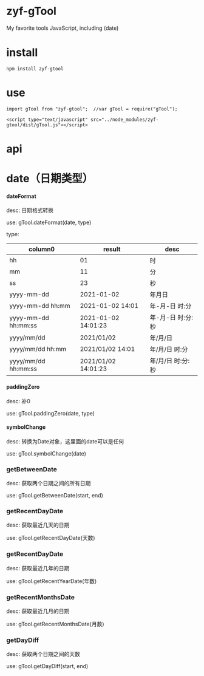# zyf-gTool
My favorite tools JavaScript, including (date)
# install

```
npm install zyf-gtool

```
# use

```
import gTool from "zyf-gtool";  //var gTool = require("gTool");

<script type="text/javascript" src="../node_modules/zyf-gtool/dist/gTool.js"></script>
```

# api

# date（日期类型）

#### dateFormat

desc: 日期格式转换

use: gTool.dateFormat(date, type)

type: 

|column0|result|desc|
|-|-|-|
|hh|01|时|
|mm|11|分|
|ss|23|秒|
|yyyy-mm-dd|2021-01-02|年月日|
|yyyy-mm-dd hh:mm|2021-01-02 14:01|年-月-日 时:分|
|yyyy-mm-dd hh:mm:ss|2021-01-02 14:01:23|年-月-日 时:分:秒|
|yyyy/mm/dd|2021/01/02|年/月/日|
|yyyy/mm/dd hh:mm|2021/01/02 14:01|年/月/日 时:分|
|yyyy/mm/dd hh:mm:ss|2021/01/02 14:01:23|年/月/日 时:分:秒|

#### paddingZero

desc: 补0

use: gTool.paddingZero(date, type)

#### symbolChange

desc: 转换为Date对象，这里面的date可以是任何

use: gTool.symbolChange(date)

### getBetweenDate

desc: 获取两个日期之间的所有日期

use: gTool.getBetweenDate(start, end)

### getRecentDayDate

desc: 获取最近几天的日期

use: gTool.getRecentDayDate(天数)

### getRecentDayDate

desc: 获取最近几年的日期

use: gTool.getRecentYearDate(年数)

### getRecentMonthsDate

desc: 获取最近几月的日期

use: gTool.getRecentMonthsDate(月数)

### getDayDiff

desc: 获取两个日期之间的天数

use: gTool.getDayDiff(start, end)

